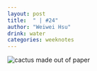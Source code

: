 ```yaml
---
layout: post
title:  " | #24"
author: "Weiwei Hsu"
drink: water
categories: weeknotes
---
```


![cactus made out of paper]({{site.baseurl}}/assets/images/cactus.jpg)
